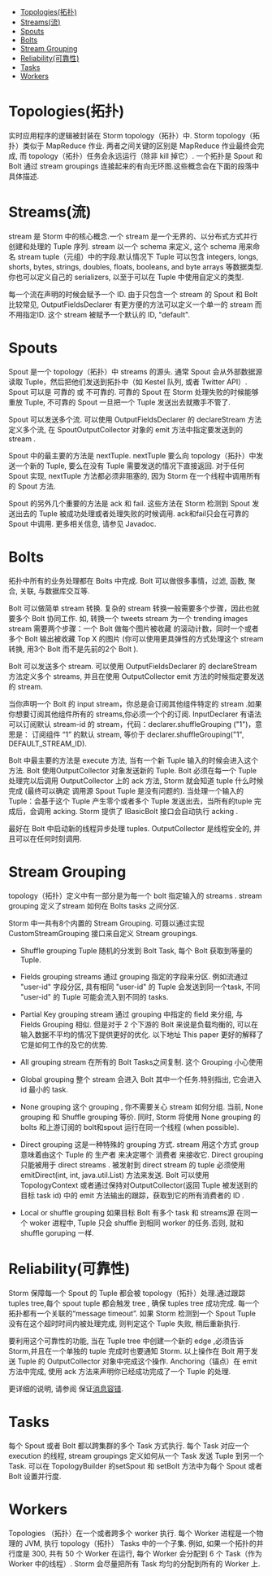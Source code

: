 
<!-- TOC -->

- [Topologies(拓扑)](#topologies拓扑)
- [Streams(流)](#streams流)
- [Spouts](#spouts)
- [Bolts](#bolts)
- [Stream Grouping](#stream-grouping)
- [Reliability(可靠性)](#reliability可靠性)
- [Tasks](#tasks)
- [Workers](#workers)

<!-- /TOC -->

# Topologies(拓扑)
实时应用程序的逻辑被封装在 Storm topology（拓扑）中. Storm topology（拓扑）类似于 MapReduce 作业. 两者之间关键的区别是 MapReduce 作业最终会完成, 而 topology（拓扑）任务会永远运行（除非 kill 掉它）. 一个拓扑是 Spout 和 Bolt 通过 stream groupings 连接起来的有向无环图.这些概念会在下面的段落中具体描述.

# Streams(流)
stream 是 Storm 中的核心概念.一个 stream 是一个无界的、以分布式方式并行创建和处理的 Tuple 序列. stream 以一个 schema 来定义, 这个 schema 用来命名 stream tuple（元组）中的字段.默认情况下 Tuple 可以包含 integers, longs, shorts, bytes, strings, doubles, floats, booleans, and byte arrays 等数据类型.你也可以定义自己的 serializers, 以至于可以在 Tuple 中使用自定义的类型.

每一个流在声明的时候会赋予一个 ID. 由于只包含一个 stream 的 Spout 和 Bolt 比较常见, OutputFieldsDeclarer 有更方便的方法可以定义一个单一的 stream 而不用指定ID. 这个 stream 被赋予一个默认的 ID, "default".

# Spouts
Spout 是一个 topology（拓扑）中 streams 的源头. 通常 Spout 会从外部数据源读取 Tuple，然后把他们发送到拓扑中（如 Kestel 队列, 或者 Twitter API）. Spout 可以是 可靠的 或 不可靠的. 可靠的 Spout 在 Storm 处理失败的时候能够重放 Tuple, 不可靠的 Spout 一旦把一个 Tuple 发送出去就撒手不管了.

Spout 可以发送多个流. 可以使用 OutputFieldsDeclarer 的 declareStream 方法定义多个流, 在 SpoutOutputCollector 对象的 emit 方法中指定要发送到的 stream .

Spout 中的最主要的方法是 nextTuple. nextTuple 要么向 topology（拓扑）中发送一个新的 Tuple, 要么在没有 Tuple 需要发送的情况下直接返回. 对于任何 Spout 实现, nextTuple 方法都必须非阻塞的, 因为 Storm 在一个线程中调用所有的 Spout 方法.

Spout 的另外几个重要的方法是 ack 和 fail. 这些方法在 Storm 检测到 Spout 发送出去的 Tuple 被成功处理或者处理失败的时候调用. ack和fail只会在可靠的 Spout 中调用. 更多相关信息, 请参见 Javadoc.

# Bolts
拓扑中所有的业务处理都在 Bolts 中完成. Bolt 可以做很多事情，过滤, 函数, 聚合, 关联, 与数据库交互等.

Bolt 可以做简单 stream 转换. 复杂的 stream 转换一般需要多个步骤，因此也就要多个 Bolt 协同工作. 如, 转换一个 tweets stream 为一个 trending images stream 需要两个步骤：一个 Bolt 做每个图片被收藏 的滚动计数，同时一个或者多个 Bolt 输出被收藏 Top X 的图片 (你可以使用更具弹性的方式处理这个 stream 转换, 用3个 Bolt 而不是先前的2个 Bolt ).

Bolt 可以发送多个 stream. 可以使用 OutputFieldsDeclarer 的 declareStream 方法定义多个 streams, 并且在使用 OutputCollector emit 方法的时候指定要发送的 stream.

当你声明一个 Bolt 的 input stream，你总是会订阅其他组件特定的 stream .如果你想要订阅其他组件所有的 streams,你必须一个个的订阅. InputDeclarer 有语法可以订阅默认 stream-id 的 stream，代码：declarer.shuffleGrouping ("1")，意思是： 订阅组件 “1” 的默认 stream, 等价于 declarer.shuffleGrouping("1", DEFAULT_STREAM_ID).

Bolt 中最主要的方法是 execute 方法, 当有一个新 Tuple 输入的时候会进入这个方法. Bolt 使用OutputCollector 对象发送新的 Tuple. Bolt 必须在每一个 Tuple 处理完以后调用 OutputCollector 上的 ack 方法, Storm 就会知道 tuple 什么时候完成 (最终可以确定 调用源 Spout Tuple 是没有问题的). 当处理一个输入的 Tuple：会基于这个 Tuple 产生零个或者多个 Tuple 发送出去，当所有的tuple 完成后，会调用 acking. Storm 提供了 IBasicBolt 接口会自动执行 acking .

最好在 Bolt 中启动新的线程异步处理 tuples. OutputCollector 是线程安全的, 并且可以在任何时刻调用.

# Stream Grouping 
topology（拓扑）定义中有一部分是为每一个 bolt 指定输入的 streams . stream grouping 定义了stream 如何在 Bolts tasks 之间分区.

Storm 中一共有8个内置的 Stream Grouping. 可聂以通过实现 CustomStreamGrouping 接口来自定义 Stream groupings.
* Shuffle grouping 
Tuple 随机的分发到 Bolt Task, 每个 Bolt 获取到等量的 Tuple.

* Fields grouping 
streams 通过 grouping 指定的字段来分区. 例如流通过 "user-id" 字段分区, 具有相同 "user-id" 的 Tuple 会发送到同一个task, 不同 "user-id" 的 Tuple 可能会流入到不同的 tasks.

* Partial Key grouping 
stream 通过 grouping 中指定的 field 来分组, 与 Fields Grouping 相似. 但是对于 2 个下游的 Bolt 来说是负载均衡的, 可以在输入数据不平均的情况下提供更好的优化. 以下地址 This paper 更好的解释了它是如何工作的及它的优势.

* All grouping 
stream 在所有的 Bolt Tasks之间复制. 这个 Grouping 小心使用

* Global grouping 
整个 stream 会进入 Bolt 其中一个任务.特别指出, 它会进入 id 最小的 task.

* None grouping 
这个 grouping , 你不需要关心 stream 如何分组. 当前, None grouping 和 Shuffle grouping 等价. 同时, Storm 将使用 None grouping 的 bolts 和上游订阅的 bolt和spout 运行在同一个线程 (when possible).

* Direct grouping 
这是一种特殊的 grouping 方式. stream 用这个方式 group 意味着由这个 Tuple 的 生产者 来决定哪个 消费者 来接收它. Direct grouping 只能被用于 direct streams . 被发射到 direct stream 的 tuple 必须使用 emitDirect(int, int, java.util.List) 方法来发送. Bolt 可以使用 TopologyContext 或者通过保持对OutputCollector(返回 Tuple 被发送到的目标 task id) 中的 emit 方法输出的跟踪，获取到它的所有消费者的 ID .

* Local or shuffle grouping 
如果目标 Bolt 有多个 task 和 streams源 在同一个 woker 进程中, Tuple 只会 shuffle 到相同 worker 的任务.否则, 就和 shuffle goruping 一样.
# Reliability(可靠性)
Storm 保障每一个 Spout 的 Tuple 都会被 topology（拓扑）处理.通过跟踪 tuples tree,每个 spout tuple 都会触发 tree , 确保 tuples tree 成功完成. 每一个拓扑都有一个关联的“message timeout”. 如果 Storm 检测到一个 Spout Tuple 没有在这个超时时间内被处理完成, 则判定这个 Tuple 失败, 稍后重新执行.

要利用这个可靠性的功能, 当在 Tuple tree 中创建一个新的 edge ,必须告诉Storm,并且在一个单独的 tuple 完成时也要通知 Storm. 以上操作在 Bolt 用于发送 Tuple 的 OutputCollector 对象中完成这个操作. Anchoring（锚点）在 emit 方法中完成, 使用 ack 方法来声明你已经成功完成了一个 Tuple 的处理.

更详细的说明, 请参阅 保证[消息容错](guaranteeing.md).

# Tasks
每个 Spout 或者 Bolt 都以跨集群的多个 Task 方式执行. 每个 Task 对应一个 execution 的线程, stream groupings 定义如何从一个 Task 发送 Tuple 到另一个 Task. 可以在 TopologyBuilder 的setSpout 和 setBolt 方法中为每个 Spout 或者 Bolt 设置并行度.

# Workers
Topologies （拓扑）在一个或者跨多个 worker 执行. 每个 Worker 进程是一个物理的 JVM, 执行 topology（拓扑） Tasks 中的一个子集. 例如, 如果一个拓扑的并行度是 300, 共有 50 个 Worker 在运行, 每个 Worker 会分配到 6 个 Task（作为 Worker 中的线程）. Storm 会尽量把所有 Task 均匀的分配到所有的 Worker 上.

